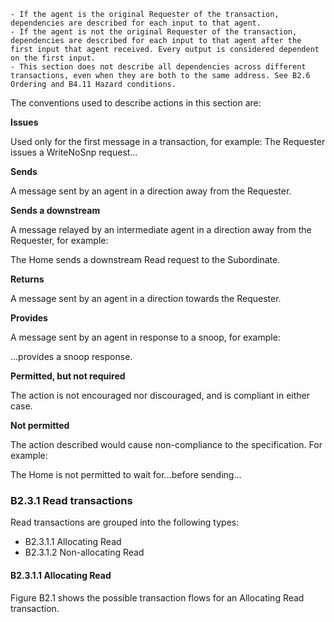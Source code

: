     - If the agent is the original Requester of the transaction, dependencies are described for each input to that agent.
    - If the agent is not the original Requester of the transaction, dependencies are described for each input to that agent after the first input that agent received. Every output is considered dependent on the first input.
    - This section does not describe all dependencies across different transactions, even when they are both to the same address. See B2.6 Ordering and B4.11 Hazard conditions.

The conventions used to describe actions in this section are:

**Issues**

Used only for the first message in a transaction, for example: The Requester issues a WriteNoSnp request...

**Sends**

A message sent by an agent in a direction away from the Requester.

**Sends a downstream**

A message relayed by an intermediate agent in a direction away from the Requester, for example:

The Home sends a downstream Read request to the Subordinate.

**Returns**

A message sent by an agent in a direction towards the Requester.

**Provides**

A message sent by an agent in response to a snoop, for example:

...provides a snoop response.

**Permitted, but not required**

The action is not encouraged nor discouraged, and is compliant in either case.

**Not permitted**

The action described would cause non-compliance to the specification. For example:

The Home is not permitted to wait for...before sending...

### B2.3.1 Read transactions

Read transactions are grouped into the following types:

- B2.3.1.1 Allocating Read
- B2.3.1.2 Non-allocating Read

#### B2.3.1.1 Allocating Read

Figure B2.1 shows the possible transaction flows for an Allocating Read transaction.